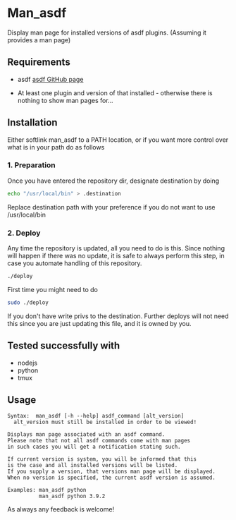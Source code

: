 # Man_asdf

Display man page for installed versions of asdf plugins. (Assuming it provides a man page)

## Requirements

- asdf [asdf GitHub page](https://github.com/asdf-vm/asdf)

- At least one plugin and version of that installed - otherwise there is nothing to show man pages for...

## Installation

Either softlink man_asdf to a PATH location, or if you want more control over what is in your path do as follows

### 1. Preparation

Once you have entered the repository dir, designate destination by doing

```bash
echo "/usr/local/bin" > .destination
```

Replace destination path with your preference if you do not want to use
/usr/local/bin

### 2. Deploy

Any time the repository is updated, all you need to do is this.
Since nothing will happen if there was no update, it is safe to always perform this step, in case you automate handling of this repository.

```bash
./deploy
```

First time you might need to do

```bash
sudo ./deploy
```

If you don't have write privs to the destination. Further deploys will not need this since you are just updating this file, and it is owned by you.

## Tested successfully with

- nodejs
- python
- tmux

## Usage

```text
Syntax:  man_asdf [-h --help] asdf_command [alt_version]
  alt_version must still be installed in order to be viewed!

Displays man page associated with an asdf command.
Please note that not all asdf commands come with man pages
in such cases you will get a notification stating such.

If current version is system, you will be informed that this
is the case and all installed versions will be listed.
If you supply a version, that versions man page will be displayed.
When no version is specified, the current asdf version is assumed.

Examples: man_asdf python
          man_asdf python 3.9.2
```

As always any feedback is welcome!
